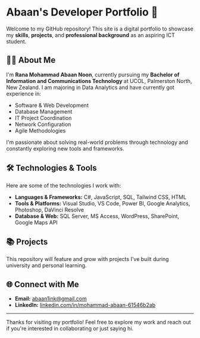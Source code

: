 # Abaan's Developer Portfolio 🚀

Welcome to my GitHub repository! This site is a digital portfolio to showcase my **skills**, **projects**, and **professional background** as an aspiring ICT student.

## 👨‍💻 About Me

I'm **Rana Mohammad Abaan Noon**, currently pursuing my **Bachelor of Information and Communications Technology** at UCOL, Palmerston North, New Zealand. I am majoring in Data Analytics and have currently got experience in:

- Software & Web Development  
- Database Management  
- IT Project Coordination  
- Network Configuration  
- Agile Methodologies  

I'm passionate about solving real-world problems through technology and constantly exploring new tools and frameworks.

## 🛠️ Technologies & Tools

Here are some of the technologies I work with:

- **Languages & Frameworks:** C#, JavaScript, SQL, Tailwind CSS, HTML  
- **Tools & Platforms:** Visual Studio, VS Code, Power BI, Google Analytics, Photoshop, DaVinci Resolve  
- **Database & Web:** SQL Server, MS Access, WordPress, SharePoint, Google Maps API  

## 📚 Projects

This repository will feature and grow with projects I've built during university and personal learning.

## 🌐 Connect with Me

- **Email:** abaan1ink@gmail.com  
- **LinkedIn:** [linkedin.com/in/mohammad-abaan-61546b2ab](https://www.linkedin.com/in/mohammad-abaan-61546b2ab)

---

Thanks for visiting my portfolio! Feel free to explore my work and reach out if you're interested in collaborating or just saying hi.

